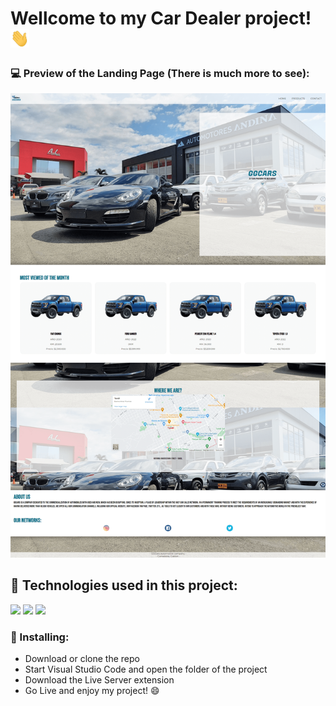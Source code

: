 # Wellcome to my Car Dealer project! <img src="https://raw.githubusercontent.com/GastonCorredoira/GastonCorredoira/master/wave.gif" width="30px" height="30px" />

### :computer: Preview of the Landing Page (There is much more to see):
<img src="https://raw.githubusercontent.com/GastonCorredoira/CarDealer/master/images/preview.png"/>

## 🔧 Technologies used in this project:
![](https://img.shields.io/badge/Code-HTML5-informational?style=flat&logo=html5&logoColor=white&color=C0E4E3)
![](https://img.shields.io/badge/Code-CSS3-informational?style=flat&logo=css3&logoColor=white&color=C0E4E3)
![](https://img.shields.io/badge/Code-JavaScript-informational?style=flat&logo=javascript&logoColor=white&color=C0E4E3)
 
### :construction: Installing:
<!-- BLOG-POST-LIST:START -->
- Download or clone the repo
- Start Visual Studio Code and open the folder of the project
- Download the Live Server extension
- Go Live and enjoy my project! :smile:
<!-- BLOG-POST-LIST:END -->